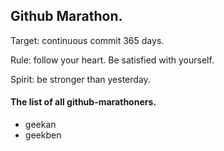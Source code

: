 ## Github Marathon.

Target: continuous commit 365 days.

Rule: follow your heart. Be satisfied with yourself.

Spirit: be stronger than yesterday.

#### The list of all github-marathoners.

* geekan
* geekben


